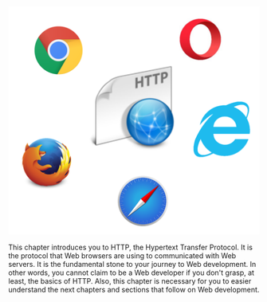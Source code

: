 ![./images/Introduction to HTTP](./images/http.svg)

This chapter introduces you to HTTP, the Hypertext Transfer Protocol. It is the protocol that Web browsers are using to communicated with Web
servers. It is the fundamental stone to your journey to Web development. In other words, you cannot claim to be a Web developer if you don't
grasp, at least, the basics of HTTP. Also, this chapter is necessary for you to easier understand the next chapters and sections that follow
on Web development.
